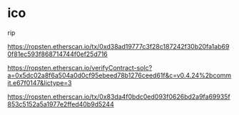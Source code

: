 # ico

rip

https://ropsten.etherscan.io/tx/0xd38ad19777c3f28c187242f30b20fa1ab690f81ec593f868714744f0ef25d716

https://ropsten.etherscan.io/verifyContract-solc?a=0x5dc02a8f6a504a0d0cf95ebeed78b1276ceed61f&c=v0.4.24%2bcommit.e67f0147&lictype=3

https://ropsten.etherscan.io/tx/0x83da4f0bdc0ed093f0626bd2a9fa69935f853c5152a5a1977e2ffed40b9d5244